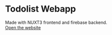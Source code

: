 # Todolist Webapp
Made with NUXT3 frontend and firebase backend.  
[Open the website](https://todolist312.netlify.app)
